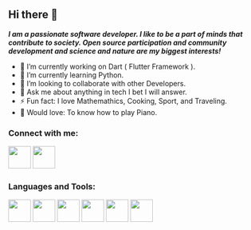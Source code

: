 ## Hi there 👋

***I am a passionate software developer. I like to be a part of minds that contribute to society. Open source participation and community development and science and nature are my biggest interests!***

- 🔭 I’m currently working on Dart ( Flutter Framework ).
- 🌱 I’m currently learning Python.
- 👯 I’m looking to collaborate with other Developers.
- 💬 Ask me about anything in tech I bet I will answer.
- ⚡ Fun fact: I love Mathemathics, Cooking, Sport, and Traveling.
- 🎸 Would love: To know how to play Piano.

### Connect with me:

<p align="left">  
<a href="https://t.me/iAmin_com" target="blank"><img width= 45 height= 45 src="https://img.icons8.com/color/48/telegram-app--v1.png"/></a>
<a href="mailto:helloamin.com@gmail.com" target="blank"><img width= 45 height=45 src="https://img.icons8.com/color/480/gmail-new.png"/></a>
</p>

### Languages and Tools:

<p>
<img width="45" height="45" src="https://img.icons8.com/color/45/dart.png"/> 
<img width="45" height="45" src="https://img.icons8.com/fluency/45/flutter.png"/> 
<img width="45" height="45" src="https://img.icons8.com/color/45/python--v1.png"/> 
<img width="45" height="45" src="https://img.icons8.com/fluency/35/000000/visual-studio-code-2019.png"/>
<img width="45" height="45" src="https://img.icons8.com/color/35/000000/git.png"/> 
<img width="45" height="45" src="https://img.icons8.com/color/35/000000/github.png"/> 
</p>
